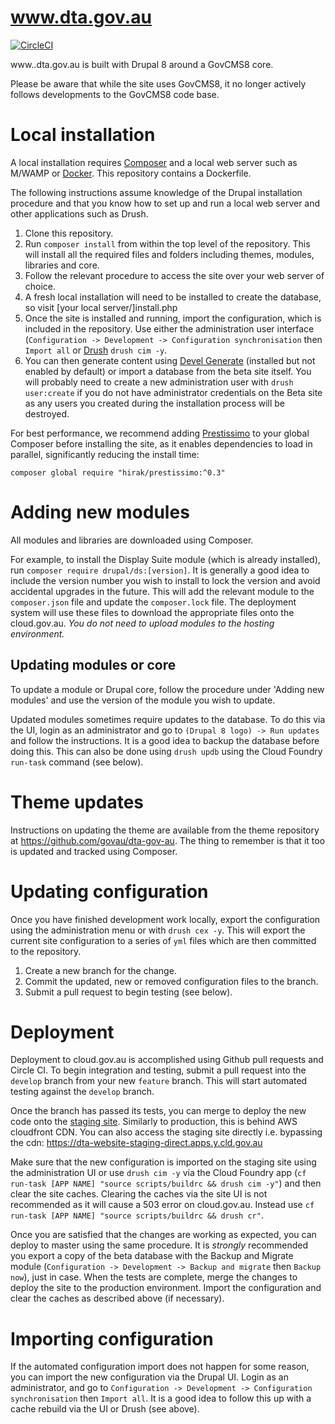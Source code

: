 # www.dta.gov.au

[![CircleCI](https://circleci.com/gh/govau/dta-website-rebuild.svg?style=svg)](https://circleci.com/gh/govau/dta-website-rebuild)

www..dta.gov.au is built with Drupal 8 around a GovCMS8 core.

Please be aware that while the site uses GovCMS8, it no longer actively follows developments to the GovCMS8 code base.

# Local installation

A local installation requires [Composer](https://getcomposer.org/) and a local web server such as M/WAMP or [Docker](https://www.docker.com/). This repository contains a Dockerfile.

The following instructions assume knowledge of the Drupal installation procedure and that you know how to set up and run a local web server and other applications such as Drush.

1. Clone this repository.
2. Run `composer install` from within the top level of the repository. This will install all the required files and folders including themes, modules, libraries and core.
3. Follow the relevant procedure to access the site over your web server of choice.
4. A fresh local installation will need to be installed to create the database, so visit [your local server/]install.php
5. Once the site is installed and running, import the configuration, which is included in the repository. Use either the administration user interface (`Configuration -> Development -> Configuration synchronisation` then `Import all` or [Drush](https://www.drush.org/) `drush cim -y`.
6. You can then generate content using [Devel Generate](https://www.drupal.org/project/devel) (installed but not enabled by default) or import a database from the beta site itself. You will probably need to create a new administration user with `drush user:create` if you do not have administrator credentials on the Beta site as any users you created during the installation process will be destroyed.

For best performance, we recommend adding [Prestissimo](https://github.com/hirak/prestissimo) to your global Composer before installing the site, as it enables dependencies to load in parallel, significantly reducing the install time:

`composer global require "hirak/prestissimo:^0.3"`

# Adding new modules

All modules and libraries are downloaded using Composer.

For example, to install the Display Suite module (which is already installed), run `composer require drupal/ds:[version]`. It is generally a good idea to include the version number you wish to install to lock the version and avoid accidental upgrades in the future. This will add the relevant module to the `composer.json` file and update the `composer.lock` file. The deployment system will use these files to download the appropriate files onto the cloud.gov.au. *You do not need to upload modules to the hosting environment.*

## Updating modules or core

To update a module or Drupal core, follow the procedure under 'Adding new modules' and use the version of the module you wish to update.

Updated modules sometimes require updates to the database. To do this via the UI, login as an administrator and go to `(Drupal 8 logo) -> Run updates` and follow the instructions. It is a good idea to backup the database before doing this. This can also be done using `drush updb` using the Cloud Foundry `run-task` command (see below).

# Theme updates

Instructions on updating the theme are available from the theme repository at https://github.com/govau/dta-gov-au. The thing to remember is that it too is updated and tracked using Composer.

# Updating configuration

Once you have finished development work locally, export the configuration using the administration menu or with `drush cex -y`. This will export the current site configuration to a series of `yml` files which are then committed to the repository.

1. Create a new branch for the change.
2. Commit the updated, new or removed configuration files to the branch.
3. Submit a pull request to begin testing (see below).

# Deployment

Deployment to cloud.gov.au is accomplished using Github pull requests and Circle CI. To begin integration and testing, submit a pull request into the `develop` branch from your new `feature` branch. This will start automated testing against the `develop` branch.

Once the branch has passed its tests, you can merge to deploy the new code onto the [staging site](https://dta-website.staging.digital.gov.au). Similarly to production, this is behind AWS cloudfront CDN. You can also access the staging site directly i.e. bypassing the cdn: https://dta-website-staging-direct.apps.y.cld.gov.au

Make sure that the new configuration is imported on the staging site using the administration UI or use `drush cim -y` via the Cloud Foundry app (`cf run-task [APP NAME] "source scripts/buildrc && drush cim -y"`) and then clear the site caches. Clearing the caches via the site UI is not recommended as it will cause a 503 error on cloud.gov.au. Instead use `cf run-task [APP NAME] "source scripts/buildrc && drush cr"`.

Once you are satisfied that the changes are working as expected, you can deploy to master using the same procedure. It is *strongly* recommended you export a copy of the beta database with the Backup and Migrate module (`Configuration -> Development -> Backup and migrate` then `Backup now`), just in case. When the tests are complete, merge the changes to deploy the site to the production environment. Import the configuration and clear the caches as described above (if necessary).

# Importing configuration

If the automated configuration import does not happen for some reason, you can import the new configuration via the Drupal UI. Login as an administrator, and go to `Configuration -> Development -> Configuration synchronisation` then `Import all`. It is a good idea to follow this up with a cache rebuild via the UI or Drush (see above).
